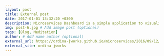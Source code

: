 ```yaml
---
layout: post
title: External post
date: 2017-01-01 13:32:20 +0300
description: Microservices Dashboard is a simple application to visualize links between microservices and the encompassing ecosystem.
img: post-6.jpg # Add image post (optional)
tags: [Blog, Meditation]
author: # Add name author (optional)
external_url: https://ordina-jworks.github.io/microservices/2016/09/12/Microservices-Dashboard-1.0.1.html
external_site: ordina-jworks
---
```

